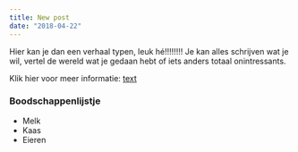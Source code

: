 ```yaml
---
title: New post
date: "2018-04-22"
---
```


Hier kan je dan een verhaal typen, leuk hé!!!!!!!!
Je kan alles schrijven wat je wil, vertel de wereld wat je gedaan hebt of iets anders totaal onintressants.

Klik hier voor meer informatie: [text](https://nos.nl/)

<h3>Boodschappenlijstje</h3>

<ul>
   <li>Melk</li>
   <li>Kaas</li>
   <li>Eieren</li>
</ul>